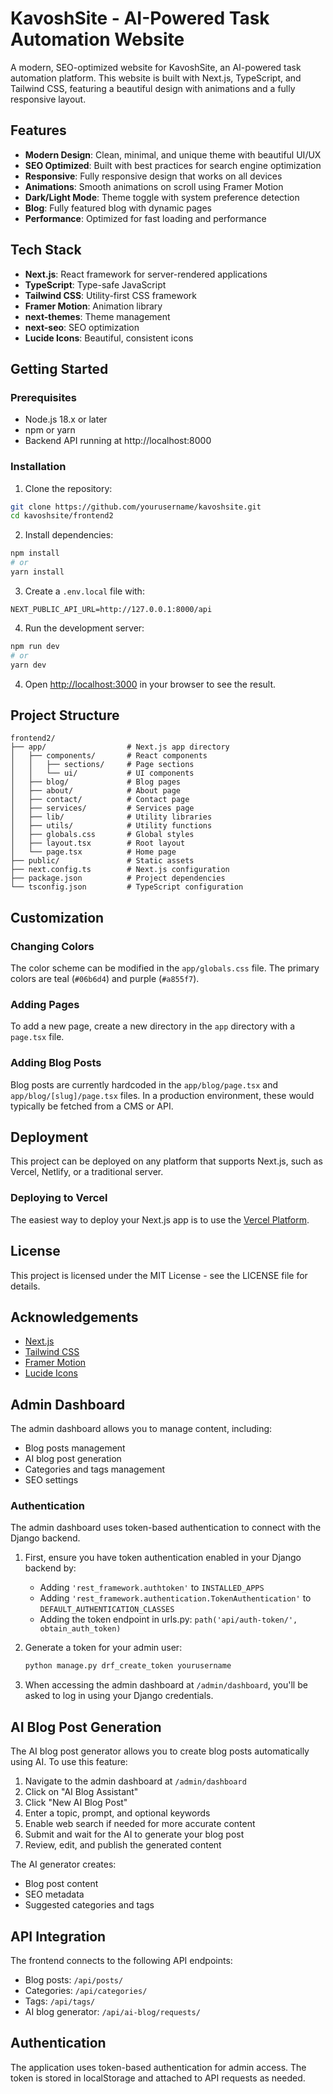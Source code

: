 # KavoshSite - AI-Powered Task Automation Website

A modern, SEO-optimized website for KavoshSite, an AI-powered task automation platform. This website is built with Next.js, TypeScript, and Tailwind CSS, featuring a beautiful design with animations and a fully responsive layout.

## Features

- **Modern Design**: Clean, minimal, and unique theme with beautiful UI/UX
- **SEO Optimized**: Built with best practices for search engine optimization
- **Responsive**: Fully responsive design that works on all devices
- **Animations**: Smooth animations on scroll using Framer Motion
- **Dark/Light Mode**: Theme toggle with system preference detection
- **Blog**: Fully featured blog with dynamic pages
- **Performance**: Optimized for fast loading and performance

## Tech Stack

- **Next.js**: React framework for server-rendered applications
- **TypeScript**: Type-safe JavaScript
- **Tailwind CSS**: Utility-first CSS framework
- **Framer Motion**: Animation library
- **next-themes**: Theme management
- **next-seo**: SEO optimization
- **Lucide Icons**: Beautiful, consistent icons

## Getting Started

### Prerequisites

- Node.js 18.x or later
- npm or yarn
- Backend API running at http://localhost:8000

### Installation

1. Clone the repository:

```bash
git clone https://github.com/yourusername/kavoshsite.git
cd kavoshsite/frontend2
```

2. Install dependencies:

```bash
npm install
# or
yarn install
```

3. Create a `.env.local` file with:

```
NEXT_PUBLIC_API_URL=http://127.0.0.1:8000/api
```

4. Run the development server:

```bash
npm run dev
# or
yarn dev
```

4. Open [http://localhost:3000](http://localhost:3000) in your browser to see the result.

## Project Structure

```
frontend2/
├── app/                  # Next.js app directory
│   ├── components/       # React components
│   │   ├── sections/     # Page sections
│   │   └── ui/           # UI components
│   ├── blog/             # Blog pages
│   ├── about/            # About page
│   ├── contact/          # Contact page
│   ├── services/         # Services page
│   ├── lib/              # Utility libraries
│   ├── utils/            # Utility functions
│   ├── globals.css       # Global styles
│   ├── layout.tsx        # Root layout
│   └── page.tsx          # Home page
├── public/               # Static assets
├── next.config.ts        # Next.js configuration
├── package.json          # Project dependencies
└── tsconfig.json         # TypeScript configuration
```

## Customization

### Changing Colors

The color scheme can be modified in the `app/globals.css` file. The primary colors are teal (`#06b6d4`) and purple (`#a855f7`).

### Adding Pages

To add a new page, create a new directory in the `app` directory with a `page.tsx` file.

### Adding Blog Posts

Blog posts are currently hardcoded in the `app/blog/page.tsx` and `app/blog/[slug]/page.tsx` files. In a production environment, these would typically be fetched from a CMS or API.

## Deployment

This project can be deployed on any platform that supports Next.js, such as Vercel, Netlify, or a traditional server.

### Deploying to Vercel

The easiest way to deploy your Next.js app is to use the [Vercel Platform](https://vercel.com/new?utm_medium=default-template&filter=next.js&utm_source=create-next-app&utm_campaign=create-next-app-readme).

## License

This project is licensed under the MIT License - see the LICENSE file for details.

## Acknowledgements

- [Next.js](https://nextjs.org/)
- [Tailwind CSS](https://tailwindcss.com/)
- [Framer Motion](https://www.framer.com/motion/)
- [Lucide Icons](https://lucide.dev/)

## Admin Dashboard

The admin dashboard allows you to manage content, including:

- Blog posts management
- AI blog post generation
- Categories and tags management
- SEO settings

### Authentication

The admin dashboard uses token-based authentication to connect with the Django backend. 

1. First, ensure you have token authentication enabled in your Django backend by:
   - Adding `'rest_framework.authtoken'` to `INSTALLED_APPS`
   - Adding `'rest_framework.authentication.TokenAuthentication'` to `DEFAULT_AUTHENTICATION_CLASSES`
   - Adding the token endpoint in urls.py: `path('api/auth-token/', obtain_auth_token)`

2. Generate a token for your admin user:
   ```bash
   python manage.py drf_create_token yourusername
   ```

3. When accessing the admin dashboard at `/admin/dashboard`, you'll be asked to log in using your Django credentials.

## AI Blog Post Generation

The AI blog post generator allows you to create blog posts automatically using AI. To use this feature:

1. Navigate to the admin dashboard at `/admin/dashboard`
2. Click on "AI Blog Assistant"
3. Click "New AI Blog Post"
4. Enter a topic, prompt, and optional keywords
5. Enable web search if needed for more accurate content
6. Submit and wait for the AI to generate your blog post
7. Review, edit, and publish the generated content

The AI generator creates:
- Blog post content
- SEO metadata
- Suggested categories and tags

## API Integration

The frontend connects to the following API endpoints:

- Blog posts: `/api/posts/`
- Categories: `/api/categories/`
- Tags: `/api/tags/`
- AI blog generator: `/api/ai-blog/requests/`

## Authentication

The application uses token-based authentication for admin access. The token is stored in localStorage and attached to API requests as needed.
